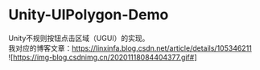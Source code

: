 # Unity-UIPolygon-Demo
Unity不规则按钮点击区域（UGUI）的实现。  
我对应的博客文章：https://linxinfa.blog.csdn.net/article/details/105346211  
![https://img-blog.csdnimg.cn/20201118084404377.gif#]
